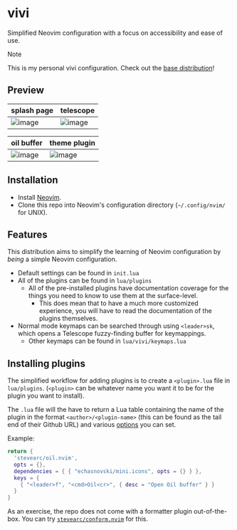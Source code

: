 # vivi
Simplified Neovim configuration with a focus on accessibility and ease of use.

> [!NOTE]
> This is my personal vivi configuration. Check out the [base distribution](https://github.com/44mira/vivi)!

## Preview

| splash page                                                                              | telescope                                                                                 |
| ---------------------------------------------------------------------------------------- | ----------------------------------------------------------------------------------------- |
|![image](https://github.com/user-attachments/assets/b5b4dc67-0cd7-4bba-bc92-79c8e3ec3e00) | ![image](https://github.com/user-attachments/assets/7294dd4e-add1-4c4a-86ba-ffc57f52c59e) |

| oil buffer                                                                                | theme plugin                                                                              |
| ----------------------------------------------------------------------------------------- | ----------------------------------------------------------------------------------------  |
| ![image](https://github.com/user-attachments/assets/8b1a65ab-07e6-4475-ac71-c93f5145ad4b) | ![image](https://github.com/user-attachments/assets/ee665a05-512e-4234-b590-008ed83175ce) |


## Installation
- Install [Neovim](https://github.com/neovim/neovim/blob/master/INSTALL.md).
- Clone this repo into Neovim's configuration directory
  (`~/.config/nvim/` for UNIX).

## Features
This distribution aims to simplify the learning of Neovim configuration by
*being* a simple Neovim configuration.

- Default settings can be found in `init.lua`
- All of the plugins can be found in `lua/plugins`
    - All of the pre-installed plugins have documentation coverage for the
      things you need to know to use them at the surface-level.
        - This does mean that to have a much more customized experience, you
          will have to read the documentation of the plugins themselves.
- Normal mode keymaps can be searched through using `<leader>sk`, which opens
  a Telescope fuzzy-finding buffer for keymappings.
    - Other keymaps can be found in `lua/vivi/keymaps.lua`

## Installing plugins
The simplified workflow for adding plugins is to create a `<plugin>.lua` file
in `lua/plugins`. (`<plugin>` can be whatever name you want it to be for the
plugin you want to install).

The `.lua` file will the have to return a Lua table containing the name of
the plugin in the format `<author>/<plugin-name>` (this can be found as the
tail end of their Github URL) and various [options](https://lazy.folke.io/spec)
you can set.

Example:
```lua
return {
  'stevearc/oil.nvim',
  opts = {},
  dependencies = { { "echasnovski/mini.icons", opts = {} } },
  keys = {
    { "<leader>f", "<cmd>Oil<cr>", { desc = "Open Oil buffer" } }
  }
}
```

As an exercise, the repo does not come with a formatter plugin out-of-the-box.
You can try [`stevearc/conform.nvim`](https://github.com/stevearc/conform.nvim) for this.
